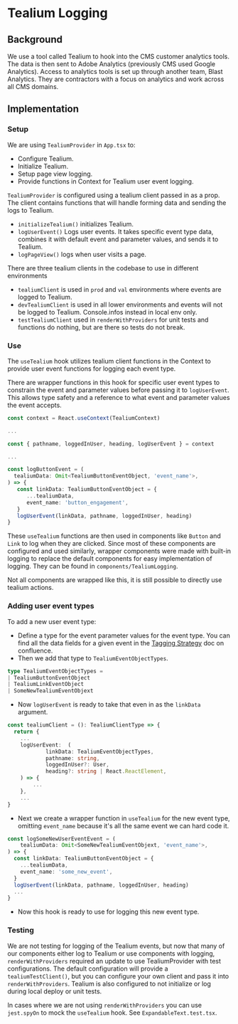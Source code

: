 # Tealium Logging
## Background
We use a tool called Tealium to hook into the CMS customer analytics tools. The data is then sent to Adobe Analytics (previously CMS used Google Analytics). Access to analytics tools is set up through another team, Blast Analytics. They are contractors with a focus on analytics and work across all CMS domains.

## Implementation

### Setup
We are using `TealiumProvider` in `App.tsx` to:
- Configure Tealium.
- Initialize Tealium.
- Setup page view logging.
- Provide functions in Context for Tealium user event logging.

`TealiumProvider` is configured using a tealium client passed in as a prop. The client contains functions that will handle forming data and sending the logs to Tealium.
- `initializeTealium()` initializes Tealium.
- `logUserEvent()`  Logs user events. It takes specific event type data, combines it with default event and parameter values, and sends it to Tealium.
- `logPageView()` logs when user visits a page.

There are three tealium clients in the codebase to use in different environments
- `tealiumClient` is used in `prod` and `val` environments where events are logged to Tealium.
- `devTealiumClient` is used in all lower environments and events will not be logged to Tealium. Console.infos instead in local env only.
- `testTealiumClient` used in `renderWithProviders` for unit tests and functions do nothing, but are there so tests do not break.

### Use
The `useTealium` hook utilizes tealium client functions in the Context to provide user event functions for logging each event type.

There are wrapper functions in this hook for specific user event types to constrain the event and parameter values before passing it to `logUserEvent`. This allows type safety and a reference to what event and parameter values the event accepts.

```typescript
const context = React.useContext(TealiumContext)

...

const { pathname, loggedInUser, heading, logUserEvent } = context

...

const logButtonEvent = (
  tealiumData: Omit<TealiumButtonEventObject, 'event_name'>,
) => {
   const linkData: TealiumButtonEventObject = {
      ...tealiumData,
      event_name: 'button_engagement',
   }
   logUserEvent(linkData, pathname, loggedInUser, heading)
}
```
These `useTealium` functions are then used in components like `Button` and `Link` to log when they are clicked. Since most of these components are configured and used similarly, wrapper components were made with built-in logging to replace the default components for easy implementation of logging. They can be found in `components/TealiumLogging`.

Not all components are wrapped like this, it is still possible to directly use tealium actions.

### Adding user event types

To add a new user event type:
- Define a type for the event parameter values for the event type. You can find all the data fields for a given event in the [Tagging Strategy](https://confluence.cms.gov/pages/viewpage.action?spaceKey=BLSTANALYT&title=mc-review.onemac.cms.gov+-+Tagging+Strategy) doc on confluence.
- Then we add that type to `TealiumEventObjectTypes`.
```typescript
type TealiumEventObjectTypes =
| TealiumButtonEventObject
| TealiumLinkEventObject
| SomeNewTealiumEventObjext
```
- Now `logUserEvent` is ready to take that even in as the `linkData` argument.
```typescript
const tealiumClient = (): TealiumClientType => {
  return {
    ...
    logUserEvent:  (
            linkData: TealiumEventObjectTypes,
            pathname: string,
            loggedInUser?: User,
            heading?: string | React.ReactElement,
    ) => {
        ...
    },
    ...
}
```
- Next we create a wrapper function in `useTealium` for the new event type, omitting `event_name` because it's all the same event we can hard code it.
```typescript
const logSomeNewUserEventEvent = (
    tealiumData: Omit<SomeNewTealiumEventObjext, 'event_name'>,
) => {
  const linkData: TealiumButtonEventObject = {
    ...tealiumData,
    event_name: 'some_new_event',
  }
  logUserEvent(linkData, pathname, loggedInUser, heading)
  ...
}
```
- Now this hook is ready to use for logging this new event type.

### Testing
We are not testing for logging of the Tealium events, but now that many of our components either log to Tealium or use components with logging, `renderWithProviders` required an update to use TealiumProvider with test configurations. The default configuration will provide a `tealiumTestClient()`, but you can configure your own client and pass it into `renderWithProviders`. Tealium is also configured to not initialize or log during local deploy or unit tests.

In cases where we are not using `renderWithProviders` you can use `jest.spyOn` to mock the `useTealium` hook. See `ExpandableText.test.tsx`.
